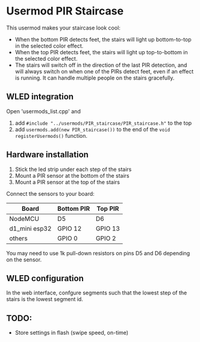 # Usermod PIR Staircase

This usermod makes your staircase look cool:

- When the bottom PIR detects feet, the stairs will light up bottom-to-top
  in the selected color effect.
- When the top PIR detects feet, the stairs will light up top-to-bottom
  in the selected color effect.
- The stairs will switch off in the direction of the last PIR detection, and
  will always switch on when one of the PIRs detect feet, even if an effect
  is running. It can handle multiple people on the stairs gracefully.

## WLED integration

Open 'usermods_list.cpp' and
1. add `#include "../usermods/PIR_staircase/PIR_staircase.h"` to the top
2. add `usermods.add(new PIR_staircase())` to the end of the `void registerUsermods()` function.

## Hardware installation
1. Stick the led strip under each step of the stairs
2. Mount a PIR sensor at the bottom of the stairs
3. Mount a PIR sensor at the top of the stairs

Connect the sensors to your board:

| Board           | Bottom PIR | Top PIR |
|-----------------|------------|---------|
| NodeMCU         | D5         | D6      |
| d1_mini esp32   | GPIO 12    | GPIO 13 |
| others          | GPIO 0     | GPIO 2  |

You may need to use 1k pull-down resistors on pins D5 and D6 depending on the sensor.

## WLED configuration
In the web interface, confgure  segments such that the lowest step
of the stairs is the lowest segment id.


## TODO:
- Store settings in flash (swipe speed, on-time)
